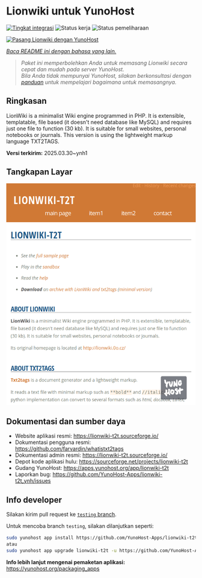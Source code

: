 <!--
N.B.: README ini dibuat secara otomatis oleh <https://github.com/YunoHost/apps/tree/master/tools/readme_generator>
Ini TIDAK boleh diedit dengan tangan.
-->

# Lionwiki untuk YunoHost

[![Tingkat integrasi](https://apps.yunohost.org/badge/integration/lionwiki-t2t)](https://ci-apps.yunohost.org/ci/apps/lionwiki-t2t/)
![Status kerja](https://apps.yunohost.org/badge/state/lionwiki-t2t)
![Status pemeliharaan](https://apps.yunohost.org/badge/maintained/lionwiki-t2t)

[![Pasang Lionwiki dengan YunoHost](https://install-app.yunohost.org/install-with-yunohost.svg)](https://install-app.yunohost.org/?app=lionwiki-t2t)

*[Baca README ini dengan bahasa yang lain.](./ALL_README.md)*

> *Paket ini memperbolehkan Anda untuk memasang Lionwiki secara cepat dan mudah pada server YunoHost.*  
> *Bila Anda tidak mempunyai YunoHost, silakan berkonsultasi dengan [panduan](https://yunohost.org/install) untuk mempelajari bagaimana untuk memasangnya.*

## Ringkasan

LionWiki is a minimalist Wiki engine programmed in PHP. It is extensible, templatable, file based (it doesn't need database like MySQL) and requires just one file to function (30 kb). It is suitable for small websites, personal notebooks or journals. This version is using the lightweight markup language TXT2TAGS.


**Versi terkirim:** 2025.03.30~ynh1

## Tangkapan Layar

![Tangkapan Layar pada Lionwiki](./doc/screenshots/screenshot_lionwikit2t.png)

## Dokumentasi dan sumber daya

- Website aplikasi resmi: <https://lionwiki-t2t.sourceforge.io/>
- Dokumentasi pengguna resmi: <https://github.com/farvardin/whatistxt2tags>
- Dokumentasi admin resmi: <https://lionwiki-t2t.sourceforge.io/>
- Depot kode aplikasi hulu: <https://sourceforge.net/projects/lionwiki-t2t>
- Gudang YunoHost: <https://apps.yunohost.org/app/lionwiki-t2t>
- Laporkan bug: <https://github.com/YunoHost-Apps/lionwiki-t2t_ynh/issues>

## Info developer

Silakan kirim pull request ke [`testing` branch](https://github.com/YunoHost-Apps/lionwiki-t2t_ynh/tree/testing).

Untuk mencoba branch `testing`, silakan dilanjutkan seperti:

```bash
sudo yunohost app install https://github.com/YunoHost-Apps/lionwiki-t2t_ynh/tree/testing --debug
atau
sudo yunohost app upgrade lionwiki-t2t -u https://github.com/YunoHost-Apps/lionwiki-t2t_ynh/tree/testing --debug
```

**Info lebih lanjut mengenai pemaketan aplikasi:** <https://yunohost.org/packaging_apps>
